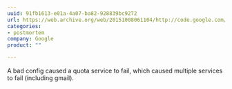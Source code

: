```yaml
---
uuid: 91fb1613-e01a-4a07-ba82-928839bc9272
url: https://web.archive.org/web/20151008061104/http://code.google.com/p/chromium/issues/detail?id=165171
categories:
- postmortem
company: Google
product: ""

---
```


A bad config caused a quota service to fail, which caused multiple services to fail (including gmail).
